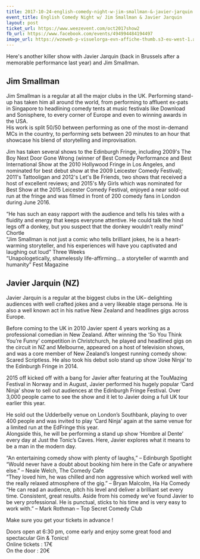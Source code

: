 ```yaml
---
title: 2017-10-24-english-comedy-night-w-jim-smallman-&-javier-jarquin
event_title: English Comedy Night w/ Jim Smallman & Javier Jarquin
layout: post
ticket_url: https://www.weezevent.com/oct2017show2
fb_url: https://www.facebook.com/events/494994484194497
image_url: https://wzeweb-p-visuelorga-evn-affiche-thumb.s3-eu-west-1.amazonaws.com/affiche_276234.thumb53700.1504716777.jpg
---
```

Here's another killer show with Javier Jarquin (back in Brussels after a memorable performance last year) and Jim Smallman.

## Jim Smallman
Jim Smallman is a regular at all the major clubs in the UK. Performing stand-up has taken him all around the world, from performing to affluent ex-pats in Singapore to headlining comedy tents at music festivals like Download and Sonisphere, to every corner of Europe and even to winning awards in the USA.  
His work is split 50/50 between performing as one of the most in-demand MCs in the country, to performing sets between 20 minutes to an hour that showcase his blend of storytelling and improvisation.

Jim has taken several shows to the Edinburgh Fringe, including 2009's The Boy Next Door Gone Wrong (winner of Best Comedy Performance and Best International Show at the 2010 Hollywood Fringe in Los Angeles, and nominated for best debut show at the 2009 Leicester Comedy Festival); 2011's Tattooligan and 2012's Let's Be Friends, two shows that received a host of excellent reviews; and 2015's My Girls which was nominated for Best Show at the 2015 Leicester Comedy Festival, enjoyed a near sold-out run at the fringe and was filmed in front of 200 comedy fans in London during June 2016.

“He has such an easy rapport with the audience and tells his tales with a fluidity and energy that keeps everyone attentive. He could talk the hind legs off a donkey, but you suspect that the donkey wouldn’t really mind” Chortle  
“Jim Smallman is not just a comic who tells brilliant jokes, he is a heart-warming storyteller, and his experiences will have you captivated and laughing out loud” Three Weeks  
“Unapologetically, shamelessly life-affirming... a storyteller of warmth and humanity” Fest Magazine

## Javier Jarquin (NZ)
Javier Jarquin is a regular at the biggest clubs in the UK– delighting audiences with well crafted jokes and a very likeable stage persona. He is also a well known act in his native New Zealand and headlines gigs across Europe.

Before coming to the UK in 2010 Javier spent 4 years working as a professional comedian in New Zealand. After winning the ‘So You Think You’re Funny’ competition in Christchurch, he played and headlined gigs on the circuit in NZ and Melbourne, appeared on a host of television shows, and was a core member of New Zealand’s longest running comedy show: Scared Scriptless. He also took his debut solo stand up show ‘Joke Ninja’ to the Edinburgh Fringe in 2014.

2015 off kicked off with a bang for Javier after featuring at the TouMazing Festival in Norway and in August, Javier performed his hugely popular ‘Card Ninja’ show to sell out audiences at the Edinburgh Fringe Festival. Over 3,000 people came to see the show and it let to Javier doing a full UK tour earlier this year.

He sold out the Udderbelly venue on London’s Southbank, playing to over 400 people and was invited to play ‘Card Ninja’ again at the same venue for a limited run at the EdFringe this year.  
Alongside this, he will be performing a stand up show ‘Hombre al Dente’ every day at Just the Tonic’s Caves. Here, Javier explores what it means to be a man in the modern day.

“An entertaining comedy show with plenty of laughs,” – Edinburgh Spotlight  
“Would never have a doubt about booking him here in the Cafe or anywhere else.” – Neale Welch, The Comedy Cafe  
“They loved him, he was chilled and non aggressive which worked well with the really relaxed atmosphere of the gig.” – Bryan Malcolm, Ha Ha Comedy  
“He can read an audience, pitch his level and deliver a brilliant set every time. Consistent, great results. Aside from his comedy we’ve found Javier to be very professional. He is punctual, sticks to his time and is very easy to work with.” – Mark Rothman – Top Secret Comedy Club  

Make sure you get your tickets in advance !

Doors open at 6:30 pm, come early and enjoy some great food and spectacular Gin & Tonics!  
Online tickets : 17€  
On the door : 20€